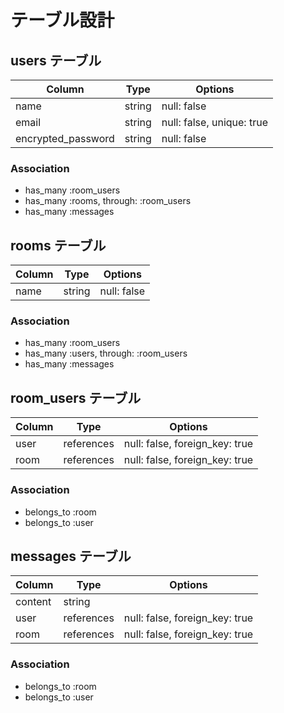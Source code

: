 # テーブル設計

## users テーブル

  | Column             | Type   | Options         |
  | ------------------ | ------ | --------------- |
  | name               | string | null: false     |
  | email              | string | null: false, unique: true |
  | encrypted_password | string | null: false     |

### Association

- has_many :room_users
- has_many :rooms, through: :room_users
- has_many :messages

## rooms テーブル
  | Column | Type   | Options     |
  | ------ | ------ | ----------- |
  | name   | string | null: false |

### Association

- has_many :room_users
- has_many :users, through: :room_users
- has_many :messages

## room_users テーブル
  | Column | Type       | Options                        |
  | ------ | ---------- | ------------------------------ |
  | user   | references | null: false, foreign_key: true |
  | room   | references | null: false, foreign_key: true |

### Association

- belongs_to :room
- belongs_to :user

## messages テーブル
  | Column  | Type       | Options                        |
  | ------- | ---------- | ------------------------------ |
  | content | string     |                                |
  | user    | references | null: false, foreign_key: true |
  | room    | references | null: false, foreign_key: true |

### Association

- belongs_to :room
- belongs_to :user
